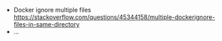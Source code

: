 * Docker ignore multiple files
https://stackoverflow.com/questions/45344158/multiple-dockerignore-files-in-same-directory
* ...
